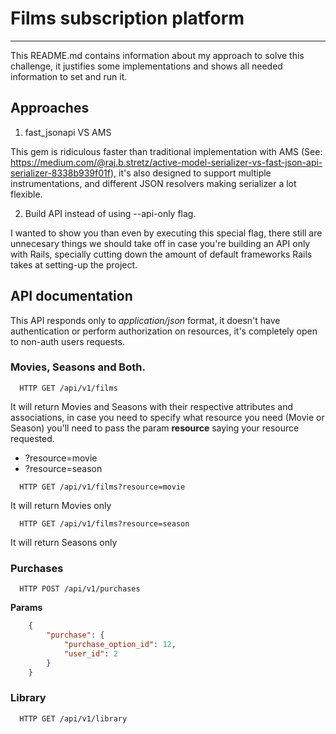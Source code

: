 # Films subscription platform
-----------------------------

This README.md contains information about my approach to solve this challenge, it justifies some implementations and shows all needed information to set and run it.

## Approaches

1. fast_jsonapi VS AMS

This gem is ridiculous faster than traditional implementation with AMS (See: https://medium.com/@raj.b.stretz/active-model-serializer-vs-fast-json-api-serializer-8338b939f01f), it's also designed to support multiple instrumentations, and different JSON resolvers making serializer a lot flexible.

2. Build API instead of using --api-only flag.

I wanted to show you than even by executing this special flag, there still are unnecesary things we should take off in case you're building an API only with Rails, specially cutting down the amount of default frameworks Rails takes at setting-up the project.

## API documentation

This API responds only to *application/json* format, it doesn't have authentication or perform authorization on resources, it's completely open to non-auth users requests. 

### Movies, Seasons and Both.
~~~
  HTTP GET /api/v1/films
~~~

It will return Movies and Seasons with their respective attributes and associations, in case you need to specify what resource you need (Movie or Season) you'll need to pass the param **resource** saying your resource requested.

- ?resource=movie
- ?resource=season

~~~
  HTTP GET /api/v1/films?resource=movie
~~~

It will return Movies only

~~~
  HTTP GET /api/v1/films?resource=season
~~~

It will return Seasons only


### Purchases

~~~
  HTTP POST /api/v1/purchases
~~~

**Params**

```JSON
    {
        "purchase": {
            "purchase_option_id": 12,
            "user_id": 2
        }
    }
```

### Library

~~~
  HTTP GET /api/v1/library
~~~
